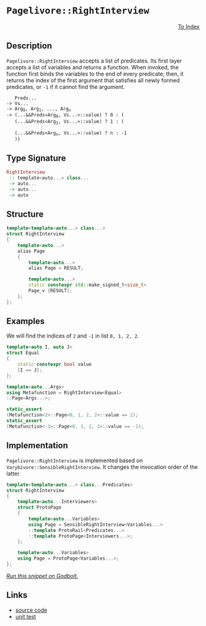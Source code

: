 <!-- Copyright 2024 Feng Mofan
SPDX-License-Identifier: Apache-2.0 -->

# `Pagelivore::RightInterview`

<p style='text-align: right;'><a href="../../../facilities/metafunctions.md#pagelivore-right-interview">To Index</a></p>

## Description

`Pagelivore::RightInterview` accepts a list of predicates.
Its first layer accepts a list of variables and returns a function.
When invoked, the function first binds the variables to the end of every predicate;
then, it returns the index of the first argument that satisfies all newly formed predicates, or `-1` if it cannot find the argument.

<pre><code>   Preds...
-> Vs...
-> Arg<sub>0</sub>, Arg<sub>1</sub>, ..., Arg<sub>n</sub>
-> (...&&Preds&lt;Arg<sub>0</sub>, Vs...&gt;::value) ? 0 : (
   (...&&Preds&lt;Arg<sub>1</sub>, Vs...&gt;::value) ? 1 : (
            &vellip;
   (...&&Preds&lt;Arg<sub>n</sub>, Vs...&gt;::value) ? n : -1
   ))</code></pre>

## Type Signature

```Haskell
RightInterview
 :: template<auto...> class...
 -> auto...
 -> auto...
 -> auto
```

## Structure

```C++
template<template<auto...> class...>
struct RightInterview
{
    template<auto...>
    alias Page
    {
        template<auto...>
        alias Page = RESULT;

        template<auto...>
        static constexpr std::make_signed_t<size_t>
        Page_v {RESULT};
    };  
};
```

## Examples

We will find the indices of `2` and `-1` in list `0, 1, 2, 2`.

```C++
template<auto I, auto J>
struct Equal
{
    static constexpr bool value
    {I == J};
};

template<auto...Args>
using Metafunction = RightInterview<Equal>
::Page<Args...>;

static_assert
(Metafunction<2>::Page<0, 1, 2, 2>::value == 2);
static_assert
(Metafunction<-1>::Page<0, 1, 2, 2>::value == -1);
```

## Implementation

`Pagelivore::RightInterview` is implemented based on `Varybivore::SensibleRightInterview`. It changes the invocation order of the latter.

```C++
template<template<auto...> class...Predicates>
struct RightInterview
{
    template<auto...Interviewers>
    struct ProtoPage
    {
        template<auto...Variables>
        using Page = SensibleRightInterview<Variables...>
        ::template ProtoRail<Predicates...>
        ::template ProtoPage<Interviewers...>;
    };

    template<auto...Variables>
    using Page = ProtoPage<Variables...>;
};
```

[*Run this snippet on Godbolt.*](https://godbolt.org/#z:OYLghAFBqd5QCxAYwPYBMCmBRdBLAF1QCcAaPECAMzwBtMA7AQwFtMQByARg9KtQYEAysib0QXACx8BBAKoBnTAAUAHpwAMvAFYTStJg1DIApACYAQuYukl9ZATwDKjdAGFUtAK4sGIAKxcpK4AMngMmAByPgBGmMQSkhqkAA6oCoRODB7evgFBaRmOAmER0SxxCVLJdpgOWUIETMQEOT5%2BgbaY9sUMjc0EpVGx8Yk1TS1teZ0KE4PhwxWj1QCUtqhexMjsHOYAzOHI3lgA1CZ7bl6OtIQAnufYJhoAgvuHx5hnF8iz6FhUDyerxeAHoAFQQsEnABqzVuMTwADcSOwQEJGBkYvQAEp4YAIAgASUE8UReEwAHcTpCwSCgQRMCwUgYGec3EwrqgAHQ8wEvWbELwOE7ohiYnF4gnEhnEMmUoEmADsVheJzVJwZTJZmDZmuZTFZFw5RB5XIeJyOTAUClNymImHwogZCj5z3VJwFQoIJztqCI2KYdCB7qVKrd7vVeu1bON3N5e0eqojas9wt9RGUTGAOqTydDHqajmQFoEs0wqhSxBOsZOiLEXk%2BoYAtFwlQARc4WM6Kjt7MPB5Maxn6w3szmm57Ae2MxgEF0JgfJrwZIw%2BrONvZtn3EP2oTPZtmT6dsQQ2%2BOPPuL7u9/u5odag06i5Rx8x8fni0Ga22%2B2Ox/zxNwzVZdwmAE4AzoL4t3TVAINoNk7QdPAnUwM8zQXS8XnbTsFReF9RxrAAxPBiFmV1U29UVxUwXF8SJElZXJCk2WI0iCFdUMr3wp83G4t8TQ/S1vx5RC/2dV13Qo7ddzgq9OLvd0%2BKNd8uVogkhDwLAAKvSSCEFNMdwzdcdPVfM1RM5NZgNZCSzFBkKyrGs628RsFMHeSgMHPN/Csfw2wgFYTibc1fhAEAWCYABrTAAH0MmACJ0Bi9iLgyAAvWKUsAryvI8nL8pOPAqFsssHLONyCvVKBTXMAA2OrROQ/8WJI2ZSHAyVhE01CaoTMLnIbFYVgsyruy7e0CE2BgTg0Ttr1wzzRvVbolBGyr8wmqagtbPt5oqnL2wCtbTJ7HD9uwzDgUWyNh2jZSBK5I9MBnU8JMHEDV33DdoMMvdjIuJ6XrnXqLzDENTsurjbtfZ9oYIlTzSEtDAZPOc3uAlcwLgqDpP9QN4IBqdntRtDAUhiHb2eJSxyIE5WLa6tORFOoBHQdrY1NAB5AgEHibT%2BT0r1mbFPAsRozrpVJJiWrY9r0TQBg2ZObnedIkGFWVKGH1HamOcEr80MalD%2Bc8qSYNku88sHXWVLUrqtPRiMzd%2Br6RrM8rrsswsbIV0rK0Z2mBtcz2IytpaTB8iP/MC4KEwLdAwoi6K4rxRLkrZdLMsd9bNf2yqipK%2Bz/eO/Lqt5Mx6oro3mouemCHau2NK0kH%2BvrTAhpLg7lROTbiGm2bduwrC84KlbPgL32i6rTuvLLs0K4a38mvEi55dZhvOqbnrz1blyO5H/KNswSa%2B5OHauyHq6luTMfCuKyfy0rGfBwgZ/8qo0WJToyXGPlC4Vb5urA%2Bo0wrcXAvjBCS9jZAJDtfE4oC4afFdhcRu3VSYLmAZVXeDYThgDAOcLcLY34RmGpg9y3diFeV7tNMwZxLDC2onbH%2BcpmL/x5oA88lDBwIO1p8WSFxq7OhgXAryPCRxIP%2Bm4VBzdOFkPytgp8F85Gh1OsPWBo9aCrWUeDcax8tpEMHqo9ReYexHWARdMG5CbwLS8jbB6KNZwmy8h9MCX0cYwWQW4Bxp51aXXBtYtRilEG6mCfdOM6FsCfitMjImQMnHqhceAyCBDcawQgYTY8jjfH9gpgtcEkI1zZhuMie0YUmEMRYdSSEdI8KhN4nUvWESonCS5II1C5FBbCnKTKFhGtLFqjseE5hTE%2BaO2druV2ltc4h0GaaWExA8BMDFvEpcmNCnfQYZ/cW38KnSwuPMxZyzhHcJAGA826S3BtPQdlE5ZyXaSOGZSDhESzqeQsTYm6vD%2BLhIOUs%2BgKyTiJLcSkjxkjflHM4eTAJV18k0jhTSGpzxYVQgACqoTnFUiEiLkXwrhYihUZgDgMCOF4U4bIrh0DuBxWpXywknEJOzJmAApDp%2BlvTYAAI5eDEH0q8VkiyF0flWGIqBPC1jbnJZUhIoIpJZbkrC8qrqzJ5M8YgwATaJIALLHyYFQLwxLeg426VLP%2BbhOXcoJoBMKnjVXquyQtflyEYrRPiOxF4EBtVND1QarIbIzAPGtZI5IZ92pmFDQGkAQcZWbhOGYYal1HXIGddaV1QIPU6u9fUAQbIDHYEDQeC4wagixvDX1SNbdo2EK4PGiwHA1i0E4P4XgfgOBaFIKgTgbhrDWA9BsLYjZCU8FIAQTQda1iRQCIqLkewAActVFR7HnRoWdC6ACcex9CcEkLwFgEgNDJBbW2jtHBeAKBAMkEdra62kDgLAGAiAQAbAICkK45BKBoCZHQeIkRWA7FUHOpstVJAnGAMgYsUguRmF4EhIgCyE5BH4IIEQYh2BSBkIIRQKh1BXtILoIIFJiBMBSJwHg9bG3NtHe2zgnMrgvu9KgYq/7aqAeA6B8DkhIMnAgB4T99Bp6DpWLwS9Wg1gQCQB%2BlIX6yAUAgBJqTIBgBSDDTQWgMoz0QBiJRhEzBiC3BI7wbTcJOYxG0HUS9Q6P2o05gwWgemcNYBiF4YA7JaCaP06QLAEUjDiHsyRMzSJUKUfLHUK4Owh3hAZA2nDNwYiEd0x4LAlG9J4F3dwXgiJ4giqUG2RkhhgA3CMKOtYVADDquhExTmKRGDucQ8IUQ4g0O1cw2oSjeH9B5ZQN2yw%2BhRZnsgGsVAKRehno4E2X4BDTCWGsGYI9GXiBwcC/1roPQsguEVlMPwQRQgLHKJUPQhRMgCA2/t9Ih2GBDF28sZb/mBD9EmJ4doehahZr6HMC7Iwqi2DmMdoIVkWjvaWFUNYCg%2B3bAkGRjgTbSCHt4Mek4TGWMgbA2fDjtCIC4EICQOhexq1CaK2sXmTAsAJACqQCdkg9hcnXYqJIkgzCSFqvu/wtVV2bo4Nu0gu6cdclqlwWqM7V0zr5/4SQXB/DrtqtDyjx7T3nuHUVm996xOPto6%2BmTcm%2BM/rYJwZoLBESKibEwKJq4uCrq5FwLkbaYMkE0noWryGGvSCa0oFrOHdBhoI0R/TEOocw6oxwGjz6rgnAY9WYgeuDdG8tCbs3FuNBcZ45Jvj2O4146vaJ8TqBePxDfbJrPSfRi6/102aPinV1cGSCptTlBNM4cM7p9z9fbjGdMw4dzlnZzWds5RhzTmXNubSx53L3mdhtvwPaeoGWRtW9UCFhk7mIvdEozFuLtwEuj6Ews1LQ65tZcwDlrz%2BXQIK5K1mBQ5XKSVeq4P%2B39XUNO9kM17Dbb3ftcK5Nqw3WYt9dJ4N4bnAxsCB0AJsusLAZtYc5sFsf9gdugbs/AIBXAftghFYAc9sChTtegkCDtehUCrtnteg7tWgHs8hftYCXtCDcDPs/siDchNsvsBhKDwd1hNgwdq02dfdpdOAw8I9DdjcwJTdzdLcuMMdYNsdcd5d08CdMAidRhScosOcuczcNBJBFRxdFQF06cGdRcpccMZdbA5dhNr1b0H0n06Nc8Ndv1f0ddw8gMTgWAFBERixEQBDtRZhoN8BYNbcENZAHd790N5AXdn8dAQAN1PdiM0sfcKNdDqNVd6NipddbD7DHDawXD/xvRuN88pNsc9hBMJCRMb1M9s9pN31Mi%2BNI1kAUgUgYpnDV0YpXCCBnUbCnc6Bq8NMtNwg4RG8OjdMW8zN28s8rMbM7Mx9MBHNnMxAB8h1PM8sfMx8/NJ9AscNgtkBQsF8SQos20V84R18kst93Nd90h99h8j9Ct08%2BBStz8KsqsW0h1b8UNEh/Cn9WsQi39jBQCesYhoD20hssgRsQRQoP9ptZt4goD4AYCVtnAED1tiC6DtsygPsTsigsgsCMCshGDSCITXsBgkD8CGg3sdsETftvsYSnt8T4TAcmCQcWDUNIidCj0uCEjgMkinDUjnR0iRCsd9hxDDChpSBCdidKAIcFCQAzAzc9g9h/B/BlCK9l09hFR%2Bc6TYdOBZcL18cycQA6cecuA9gK4dTV1ecK4NBFQ2c9goj6ST08ix02coNFT/c08RM1g5sMhnBJAgA%3D)

## Links

- [source code](../../../../conceptrodon/pagelivore/right_interview.hpp)
- [unit test](../../../../tests/unit/metafunctions/pagelivore/right_interview.test.hpp)
